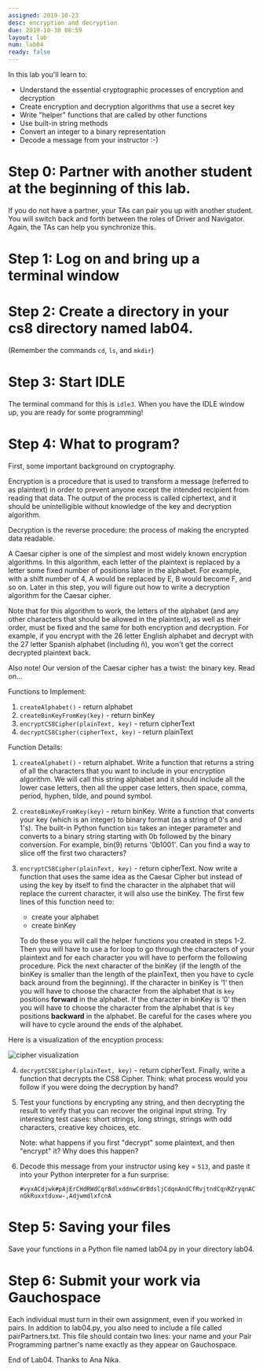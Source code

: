 ```yaml
---
assigned: 2019-10-23
desc: encryption and decryption
due: 2019-10-30 08:59
layout: lab
num: lab04
ready: false
---
```


In this lab you'll learn to:

* Understand the essential cryptographic processes of encryption and decryption
* Create encryption and decryption algorithms that use a secret key
* Write "helper" functions that are called by other functions
* Use built-in string methods
* Convert an integer to a binary representation
* Decode a message from your instructor :-)


# Step 0:  Partner with another student at the beginning of this lab.

 If you do not have a partner, your TAs can pair you up with another student. You will switch back and forth between the roles of Driver and Navigator. Again, the TAs can help you synchronize this.

# Step 1: Log on and bring up a terminal window

# Step 2: Create a directory in your cs8 directory named lab04.

(Remember the commands `cd`, `ls`, and `mkdir`)

# Step 3: Start IDLE

The terminal command for this is `idle3`.  When you have the IDLE window up, you are ready for some programming!

# Step 4: What to program?

First, some important background on cryptography.

Encryption is a procedure that is used to transform a message (referred to as plaintext) in order to prevent anyone except the intended recipient from reading that data. The output of the process is called ciphertext, and it should be unintelligible without knowledge of the key and decryption algorithm.

Decryption is the reverse procedure: the process of making the encrypted data readable.

A Caesar cipher is one of the simplest and most widely known encryption algorithms. In this algorithm, each letter of the plaintext is replaced by a letter some fixed number of positions later in the alphabet. For example, with a shift number of 4, A would be replaced by E, B would become F, and so on. Later in this step, you will figure out how to write a decryption algorithm for the Caesar cipher.

Note that for this algorithm to work, the letters of the alphabet (and any other characters that should be allowed in the plaintext), as well as their order, must be fixed and the same for both encryption and decryption. For example, if you encrypt with the 26 letter English alphabet and decrypt with the 27 letter Spanish alphabet (including ñ), you won't get the correct decrypted plaintext back.

Also note! Our version of the Caesar cipher has a twist: the binary key. Read on...

Functions to Implement:

1. `createAlphabet()` - return alphabet
2. `createBinKeyFromKey(key)` - return binKey
3. `encryptCS8Cipher(plainText, key)` - return cipherText
4. `decryptCS8Cipher(cipherText, key)` - return plainText

Function Details:

1. `createAlphabet()` - return alphabet. Write a function that returns a string of all the characters that you want to include in your encryption algorithm.  We will call this string alphabet and it should include all the lower case letters, then all the upper case letters, then space, comma, period, hyphen, tilde, and pound symbol.

2. `createBinKeyFromKey(key)` - return binKey. Write a function that converts your key (which is an integer) to binary format (as a string of 0's and 1's). The built-in Python function `bin` takes an integer parameter and converts to a binary string starting with 0b followed by the binary conversion. For example, bin(9) returns '0b1001'. Can you find a way to slice off the first two characters?

3. `encryptCS8Cipher(plainText, key)` - return cipherText.  Now write a function that uses the same idea as the Caesar Cipher but instead of using the key by itself to find the character in the alphabet that will replace the current character, it will also use the binKey. The first few lines of this function need to:

    - create your alphabet
    - create binKey

    To do these you will call the helper functions you created in steps 1-2.
Then you will have to use a for loop to go through the characters of your plaintext and for each character you will have to perform the following procedure. Pick the next character of the binKey (if the length of the binKey is smaller than the length of the plainText, then you have to cycle back around from the beginning). If the character in binKey is ‘1’ then you will have to choose the character from the alphabet that is `key` positions **forward** in the alphabet. If the character in binKey is ‘0’ then you will have to choose the character from the alphabet that is `key` positions **backward** in the alphabet. Be careful for the cases where you will have to cycle around the ends of the alphabet.

Here is a visualization of the encyption process:

![cipher visualization](cipher.gif)


4. `decryptCS8Cipher(plainText, key)` - return cipherText. Finally, write a function that decrypts the CS8 Cipher. Think: what process would you follow if you were doing the decryption by hand?


5. Test your functions by encrypting any string, and then decrypting the result to verify that you can recover the original input string. Try interesting test cases: short strings, long strings, strings with odd characters, creative key choices, etc.

    Note: what happens if you first "decrypt" some plaintext, and then "encrypt" it? Why does this happen?

6. Decode this message from your instructor using key = `513`, and paste it into your Python interpreter for a fun surprise:

    `#vyxACdjwk#pAjErCHdRWdCqrBdlxddnwCdrBdsljCdqnAndCfRvjtndCqnRZryqnACnGkRuxxtduxw-,AdjwmdlxfcnA`

# Step 5: Saving your files

Save your functions in a Python file named lab04.py in your directory lab04.

# Step 6: Submit your work via Gauchospace

Each individual must turn in their own assignment, even if you worked in pairs.  In addition to lab04.py, you also need to include a file called pairPartners.txt.  This file should contain two lines: your name and your Pair Programming partner's name exactly as they appear on Gauchospace.

End of Lab04.  Thanks to Ana Nika.
